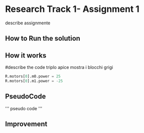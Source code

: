 Research Track 1- Assignment 1
================================

describe assignmente

How to Run the solution
----------------------




How it works 
---------
#describe the code triplo apice mostra i blocchi grigi

```python
R.motors[0].m0.power = 25
R.motors[0].m1.power = -25
```

PseudoCode
----------
'''
pseudo code
'''

Improvement
-----------
